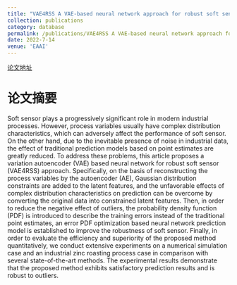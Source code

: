 ```yaml
---
title: "VAE4RSS A VAE-based neural network approach for robust soft sensor with application to zinc roasting process"
collection: publications
category: database
permalink: /publications/VAE4RSS A VAE-based neural network approach for robust soft sensor with application to zinc roasting process
date: 2022-7-14
venue: 'EAAI'
---
```


[论文地址](https://doi.org/10.1016/j.engappai.2022.105180)

论文摘要
======
Soft sensor plays a progressively significant role in modern industrial processes. However, process variables usually have complex distribution characteristics, which can adversely affect the performance of soft sensor. On the other hand, due to the inevitable presence of noise in industrial data, the effect of traditional prediction models based on point estimates are greatly reduced. To address these problems, this article proposes a variation autoencoder (VAE) based neural network for robust soft sensor (VAE4RSS) approach. Specifically, on the basis of reconstructing the process variables by the autoencoder (AE), Gaussian distribution constraints are added to the latent features, and the unfavorable effects of complex distribution characteristics on prediction can be overcome by converting the original data into constrained latent features. Then, in order to reduce the negative effect of outliers, the probability density function (PDF) is introduced to describe the training errors instead of the traditional point estimates, an error PDF optimization based neural network prediction model is established to improve the robustness of soft sensor. Finally, in order to evaluate the efficiency and superiority of the proposed method quantitatively, we conduct extensive experiments on a numerical simulation case and an industrial zinc roasting process case in comparison with several state-of-the-art methods. The experimental results demonstrate that the proposed method exhibits satisfactory prediction results and is robust to outliers.
